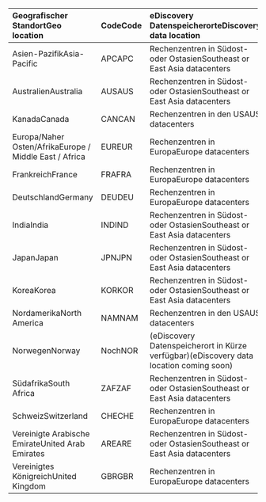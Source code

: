 
|  <span data-ttu-id="cea47-101">Geografischer Standort</span><span class="sxs-lookup"><span data-stu-id="cea47-101">Geo location</span></span>               |  <span data-ttu-id="cea47-102">Code</span><span class="sxs-lookup"><span data-stu-id="cea47-102">Code</span></span>  |  <span data-ttu-id="cea47-103">eDiscovery Datenspeicherort</span><span class="sxs-lookup"><span data-stu-id="cea47-103">eDiscovery data location</span></span>        |
|:----------------------------|:-------|:---------------------------------|
|<span data-ttu-id="cea47-104">Asien-Pazifik</span><span class="sxs-lookup"><span data-stu-id="cea47-104">Asia-Pacific</span></span>                 |<span data-ttu-id="cea47-105">APC</span><span class="sxs-lookup"><span data-stu-id="cea47-105">APC</span></span>     |<span data-ttu-id="cea47-106">Rechenzentren in Südost- oder Ostasien</span><span class="sxs-lookup"><span data-stu-id="cea47-106">Southeast or East Asia datacenters</span></span>|
|<span data-ttu-id="cea47-107">Australien</span><span class="sxs-lookup"><span data-stu-id="cea47-107">Australia</span></span>                    |<span data-ttu-id="cea47-108">AUS</span><span class="sxs-lookup"><span data-stu-id="cea47-108">AUS</span></span>     |<span data-ttu-id="cea47-109">Rechenzentren in Südost- oder Ostasien</span><span class="sxs-lookup"><span data-stu-id="cea47-109">Southeast or East Asia datacenters</span></span>|
|<span data-ttu-id="cea47-110">Kanada</span><span class="sxs-lookup"><span data-stu-id="cea47-110">Canada</span></span>                       |<span data-ttu-id="cea47-111">CAN</span><span class="sxs-lookup"><span data-stu-id="cea47-111">CAN</span></span>     |<span data-ttu-id="cea47-112">Rechenzentren in den USA</span><span class="sxs-lookup"><span data-stu-id="cea47-112">US datacenters</span></span>                    |
|<span data-ttu-id="cea47-113">Europa/Naher Osten/Afrika</span><span class="sxs-lookup"><span data-stu-id="cea47-113">Europe / Middle East / Africa</span></span>|<span data-ttu-id="cea47-114">EUR</span><span class="sxs-lookup"><span data-stu-id="cea47-114">EUR</span></span>     |<span data-ttu-id="cea47-115">Rechenzentren in Europa</span><span class="sxs-lookup"><span data-stu-id="cea47-115">Europe datacenters</span></span>                |
|<span data-ttu-id="cea47-116">Frankreich</span><span class="sxs-lookup"><span data-stu-id="cea47-116">France</span></span>                       |<span data-ttu-id="cea47-117">FRA</span><span class="sxs-lookup"><span data-stu-id="cea47-117">FRA</span></span>     |<span data-ttu-id="cea47-118">Rechenzentren in Europa</span><span class="sxs-lookup"><span data-stu-id="cea47-118">Europe datacenters</span></span>                |
|<span data-ttu-id="cea47-119">Deutschland</span><span class="sxs-lookup"><span data-stu-id="cea47-119">Germany</span></span>                      |<span data-ttu-id="cea47-120">DEU</span><span class="sxs-lookup"><span data-stu-id="cea47-120">DEU</span></span>     |<span data-ttu-id="cea47-121">Rechenzentren in Europa</span><span class="sxs-lookup"><span data-stu-id="cea47-121">Europe datacenters</span></span>                |
|<span data-ttu-id="cea47-122">India</span><span class="sxs-lookup"><span data-stu-id="cea47-122">India</span></span>                        |<span data-ttu-id="cea47-123">IND</span><span class="sxs-lookup"><span data-stu-id="cea47-123">IND</span></span>     |<span data-ttu-id="cea47-124">Rechenzentren in Südost- oder Ostasien</span><span class="sxs-lookup"><span data-stu-id="cea47-124">Southeast or East Asia datacenters</span></span>|
|<span data-ttu-id="cea47-125">Japan</span><span class="sxs-lookup"><span data-stu-id="cea47-125">Japan</span></span>                        |<span data-ttu-id="cea47-126">JPN</span><span class="sxs-lookup"><span data-stu-id="cea47-126">JPN</span></span>     |<span data-ttu-id="cea47-127">Rechenzentren in Südost- oder Ostasien</span><span class="sxs-lookup"><span data-stu-id="cea47-127">Southeast or East Asia datacenters</span></span>|
|<span data-ttu-id="cea47-128">Korea</span><span class="sxs-lookup"><span data-stu-id="cea47-128">Korea</span></span>                        |<span data-ttu-id="cea47-129">KOR</span><span class="sxs-lookup"><span data-stu-id="cea47-129">KOR</span></span>     |<span data-ttu-id="cea47-130">Rechenzentren in Südost- oder Ostasien</span><span class="sxs-lookup"><span data-stu-id="cea47-130">Southeast or East Asia datacenters</span></span>|
|<span data-ttu-id="cea47-131">Nordamerika</span><span class="sxs-lookup"><span data-stu-id="cea47-131">North America</span></span>                |<span data-ttu-id="cea47-132">NAM</span><span class="sxs-lookup"><span data-stu-id="cea47-132">NAM</span></span>     |<span data-ttu-id="cea47-133">Rechenzentren in den USA</span><span class="sxs-lookup"><span data-stu-id="cea47-133">US datacenters</span></span>                    |
|<span data-ttu-id="cea47-134">Norwegen</span><span class="sxs-lookup"><span data-stu-id="cea47-134">Norway</span></span>                       |<span data-ttu-id="cea47-135">Noch</span><span class="sxs-lookup"><span data-stu-id="cea47-135">NOR</span></span>     |<span data-ttu-id="cea47-136">(eDiscovery Datenspeicherort in Kürze verfügbar)</span><span class="sxs-lookup"><span data-stu-id="cea47-136">(eDiscovery data location coming soon)</span></span>|
|<span data-ttu-id="cea47-137">Südafrika</span><span class="sxs-lookup"><span data-stu-id="cea47-137">South Africa</span></span>                 |<span data-ttu-id="cea47-138">ZAF</span><span class="sxs-lookup"><span data-stu-id="cea47-138">ZAF</span></span>     |<span data-ttu-id="cea47-139">Rechenzentren in Südost- oder Ostasien</span><span class="sxs-lookup"><span data-stu-id="cea47-139">Southeast or East Asia datacenters</span></span>|
|<span data-ttu-id="cea47-140">Schweiz</span><span class="sxs-lookup"><span data-stu-id="cea47-140">Switzerland</span></span>                  |<span data-ttu-id="cea47-141">CHE</span><span class="sxs-lookup"><span data-stu-id="cea47-141">CHE</span></span>     |<span data-ttu-id="cea47-142">Rechenzentren in Europa</span><span class="sxs-lookup"><span data-stu-id="cea47-142">Europe datacenters</span></span>                |
|<span data-ttu-id="cea47-143">Vereinigte Arabische Emirate</span><span class="sxs-lookup"><span data-stu-id="cea47-143">United Arab Emirates</span></span>         |<span data-ttu-id="cea47-144">ARE</span><span class="sxs-lookup"><span data-stu-id="cea47-144">ARE</span></span>     |<span data-ttu-id="cea47-145">Rechenzentren in Südost- oder Ostasien</span><span class="sxs-lookup"><span data-stu-id="cea47-145">Southeast or East Asia datacenters</span></span>|
|<span data-ttu-id="cea47-146">Vereinigtes Königreich</span><span class="sxs-lookup"><span data-stu-id="cea47-146">United Kingdom</span></span>               |<span data-ttu-id="cea47-147">GBR</span><span class="sxs-lookup"><span data-stu-id="cea47-147">GBR</span></span>     |<span data-ttu-id="cea47-148">Rechenzentren in Europa</span><span class="sxs-lookup"><span data-stu-id="cea47-148">Europe datacenters</span></span>                |
